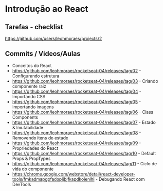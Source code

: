 # Introdução ao React

## Tarefas - checklist
https://github.com/users/leohmoraes/projects/2

## Commits / Videos/Aulas
* Conceitos do React
* https://github.com/leohmoraes/rocketseat-04/releases/tag/02 - Configurando estrutura
* https://github.com/leohmoraes/rocketseat-04/releases/tag/03 - Criando componente raiz
* https://github.com/leohmoraes/rocketseat-04/releases/tag/04 - Importando CSS
* https://github.com/leohmoraes/rocketseat-04/releases/tag/05 - Importando imagens
* https://github.com/leohmoraes/rocketseat-04/releases/tag/06 - Class Components
* https://github.com/leohmoraes/rocketseat-04/releases/tag/07 - Estado & Imutabilidade
* https://github.com/leohmoraes/rocketseat-04/releases/tag/08 - Removendo itens do estado
* https://github.com/leohmoraes/rocketseat-04/releases/tag/09 - Propriedades do React
* https://github.com/leohmoraes/rocketseat-04/releases/tag/10 - Default Props & PropTypes
* https://github.com/leohmoraes/rocketseat-04/releases/tag/11 - Ciclo de vida do componente
* https://chrome.google.com/webstore/detail/react-developer-tools/fmkadmapgofadopljbjfkapdkoienihi - Debugando React com DevTools

